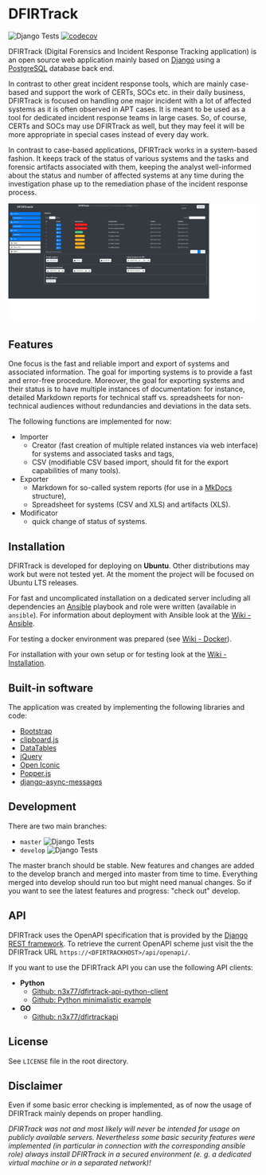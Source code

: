 # DFIRTrack

![Django Tests](https://github.com/stuhli/dfirtrack/workflows/Django%20Tests/badge.svg?branch=master)
[![codecov](https://codecov.io/gh/stuhli/dfirtrack/branch/master/graph/badge.svg)](https://codecov.io/gh/stuhli/dfirtrack)

DFIRTrack (Digital Forensics and Incident Response Tracking application) is an open source web application mainly based on [Django](https://www.djangoproject.com/) using a [PostgreSQL](https://www.postgresql.org/) database back end.

In contrast to other great incident response tools, which are mainly case-based and support the work of CERTs, SOCs etc. in their daily business, DFIRTrack is focused on handling one major incident with a lot of affected systems as it is often observed in APT cases.
It is meant to be used as a tool for dedicated incident response teams in large cases.
So, of course, CERTs and SOCs may use DFIRTrack as well, but they may feel it will be more appropriate in special cases instead of every day work.

In contrast to case-based applications, DFIRTrack works in a system-based fashion.
It keeps track of the status of various systems and the tasks and forensic artifacts associated with them, keeping the analyst well-informed about the status and number of affected systems at any time during the investigation phase up to the remediation phase of the incident response process.

![Systems list view](screenshots/systems_list.png)

## Features

One focus is the fast and reliable import and export of systems and associated information.
The goal for importing systems is to provide a fast and error-free procedure.
Moreover, the goal for exporting systems and their status is to have multiple instances of documentation: for instance, detailed Markdown reports for technical staff vs. spreadsheets for non-technical audiences without redundancies and deviations in the data sets.

The following functions are implemented for now:

* Importer
    * Creator (fast creation of multiple related instances via web interface) for systems and associated tasks and tags,
    * CSV (modifiable CSV based import, should fit for the export capabilities of many tools).
* Exporter
    * Markdown for so-called system reports (for use in a [MkDocs](https://www.mkdocs.org/) structure),
    * Spreadsheet for systems (CSV and XLS) and artifacts (XLS).
* Modificator
    * quick change of status of systems.

## Installation

DFIRTrack is developed for deploying on **Ubuntu**.
Other distributions may work but were not tested yet.
At the moment the project will be focused on Ubuntu LTS releases.

For fast and uncomplicated installation on a dedicated server including all dependencies an [Ansible](https://docs.ansible.com/ansible/latest/) playbook and role were written (available in `ansible`).
For information about deployment with Ansible look at the  [Wiki - Ansible](https://github.com/stuhli/dfirtrack/wiki/Ansible).

For testing a docker environment was prepared (see [Wiki - Docker](https://github.com/stuhli/dfirtrack/wiki/Docker)).

For installation with your own setup or for testing look at the [Wiki - Installation](https://github.com/stuhli/dfirtrack/wiki/Installation).

## Built-in software

The application was created by implementing the following libraries and code:

* [Bootstrap](https://github.com/twbs/bootstrap)
* [clipboard.js](https://github.com/zenorocha/clipboard.js)
* [DataTables](https://github.com/DataTables/DataTables)
* [jQuery](https://github.com/jquery/jquery)
* [Open Iconic](https://github.com/iconic/open-iconic)
* [Popper.js](https://github.com/FezVrasta/popper.js)
* [django-async-messages](https://github.com/codeinthehole/django-async-messages)

## Development

There are two main branches:

* `master` ![Django Tests](https://github.com/stuhli/dfirtrack/workflows/Django%20Tests/badge.svg?branch=master)
* `develop` ![Django Tests](https://github.com/stuhli/dfirtrack/workflows/Django%20Tests/badge.svg?branch=develop)

The master branch should be stable.
New features and changes are added to the develop branch and merged into master from time to time.
Everything merged into develop should run too but might need manual changes.
So if you want to see the latest features and progress: "check out" develop.

## API

DFIRTrack uses the OpenAPI specification that is provided by the [Django REST framework](https://www.django-rest-framework.org/).
To retrieve the current OpenAPI scheme just visit the the DFIRTrack URL `https://<DFIRTRACKHOST>/api/openapi/`.

If you want to use the DFIRTrack API you can use the following API clients:

* **Python**
    * [Github: n3x77/dfirtrack-api-python-client](https://github.com/n3x77/dfirtrack-api-python-client)
    * [Github: Python minimalistic example](https://github.com/n3x77/dfirtrack-python-api-example)
* **GO**
    * [Github: n3x77/dfirtrackapi](https://github.com/n3x77/dfirtrackapi)

## License

See `LICENSE` file in the root directory.

## Disclaimer

Even if some basic error checking is implemented, as of now the usage of DFIRTrack mainly depends on proper handling.

*DFIRTrack was not and most likely will never be intended for usage on publicly available servers. Nevertheless some basic security features were implemented (in particular in connection with the corresponding ansible role) always install DFIRTrack in a secured environment (e. g. a dedicated virtual machine or in a separated network)!*
